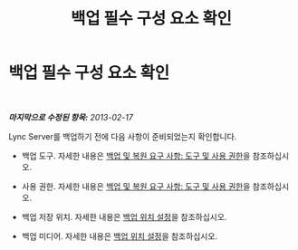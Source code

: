 ﻿---
title: 백업 필수 구성 요소 확인
TOCTitle: 백업 필수 구성 요소 확인
ms:assetid: 17f8e00a-f970-4e94-b5a4-c18d97ad641a
ms:mtpsurl: https://technet.microsoft.com/ko-kr/library/Hh202165(v=OCS.15)
ms:contentKeyID: 52056790
ms.date: 08/10/2015
mtps_version: v=OCS.15
ms.translationtype: HT
---

# 백업 필수 구성 요소 확인

 

_**마지막으로 수정된 항목:** 2013-02-17_

Lync Server를 백업하기 전에 다음 사항이 준비되었는지 확인합니다.

  - 백업 도구. 자세한 내용은 [백업 및 복원 요구 사항: 도구 및 사용 권한](lync-server-2013-backup-and-restoration-requirements-tools-and-permissions.md)을 참조하십시오.

  - 사용 권한. 자세한 내용은 [백업 및 복원 요구 사항: 도구 및 사용 권한](lync-server-2013-backup-and-restoration-requirements-tools-and-permissions.md)을 참조하십시오.

  - 백업 저장 위치. 자세한 내용은 [백업 위치 설정](lync-server-2013-setting-up-a-backup-location.md)을 참조하십시오.

  - 백업 미디어. 자세한 내용은 [백업 위치 설정](lync-server-2013-setting-up-a-backup-location.md)을 참조하십시오.

